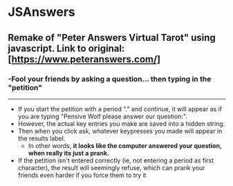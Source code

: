 # JSAnswers
## Remake of "Peter Answers Virtual Tarot" using javascript.  Link to original: [https://www.peteranswers.com/]

### -Fool your friends by asking a question... then typing in the "petition"
**********************************************************
  - If you start the petition with a period "." and continue, it will appear as if you are
  typing "Pensive Wolf please answer our question:". 
  - However, the actual key entries you make are saved into a hidden string.
  - Then when you click ask, whatever keypresses you made will appear in the results label.
     - In other words, __it looks like the computer answered your question, when really its just a prank.__
  - If the petition isn't entered correctly (ie, not entering a period as first character), the result
  will seemingly refuse, which can prank your friends even harder if you force them to try it
